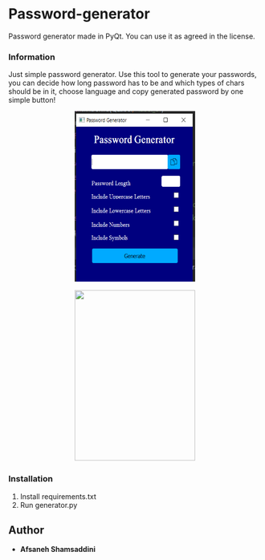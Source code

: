 # Password-generator


Password generator made in PyQt. You can use it as agreed in the license.
### Information
Just simple password generator. Use this tool to generate your passwords, you can decide how long password has to be and which types of chars should be in it, choose language and copy generated password by one simple button! 
<p align="center">
   <img width="240" height="340"src="icon/passGen.png">
</p>

<p align="center">
   <img width="240" height="340"src="icon/passGen1.png">
</p>

### Installation
1. Install requirements.txt
2. Run generator.py

## Author
* **Afsaneh Shamsaddini**
